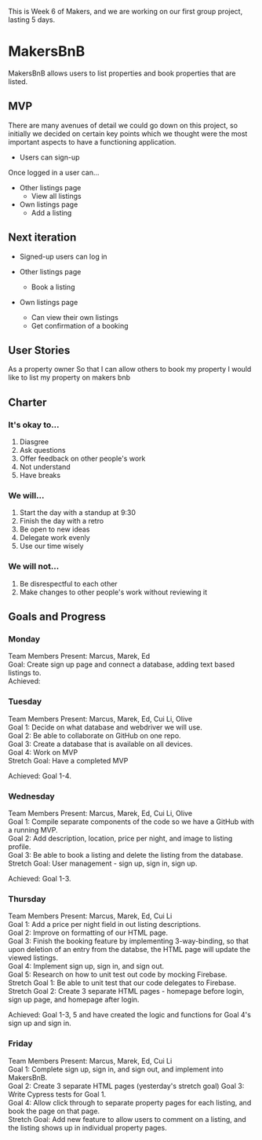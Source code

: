 This is Week 6 of Makers, and we are working on our first group project, lasting 5 days.

# MakersBnB

MakersBnB allows users to list properties and book properties that are listed.

## MVP

There are many avenues of detail we could go down on this project, so initially we decided on certain key points which we thought were the most important aspects to have a functioning application.

* Users can sign-up

Once logged in a user can...
* Other listings page
  * View all listings
* Own listings page
  * Add a listing

## Next iteration
* Signed-up users can log in

* Other listings page
  * Book a listing

* Own listings page
  * Can view their own listings
  * Get confirmation of a booking

## User Stories

As a property owner
So that I can allow others to book my property
I would like to list my property on makers bnb

## Charter

### It's okay to...

1. Diasgree
2. Ask questions
3. Offer feedback on other people's work
4. Not understand
5. Have breaks

### We will...

1. Start the day with a standup at 9:30
2. Finish the day with a retro
3. Be open to new ideas
4. Delegate work evenly
5. Use our time wisely

### We will not...

1. Be disrespectful to each other
2. Make changes to other people's work without reviewing it

## Goals and Progress

### Monday
Team Members Present: Marcus, Marek, Ed  
Goal: Create sign up page and connect a database, adding text based listings to.  
Achieved:  

### Tuesday
Team Members Present: Marcus, Marek, Ed, Cui Li, Olive  
Goal 1: Decide on what database and webdriver we will use.  
Goal 2: Be able to collaborate on GitHub on one repo.  
Goal 3: Create a database that is available on all devices.  
Goal 4: Work on MVP  
Stretch Goal: Have a completed MVP  

Achieved: Goal 1-4.  

### Wednesday
Team Members Present: Marcus, Marek, Ed, Cui Li, Olive  
Goal 1: Compile separate components of the code so we have a GitHub with a running MVP.  
Goal 2: Add description, location, price per night, and image to listing profile.  
Goal 3: Be able to book a listing and delete the listing from the database.  
Stretch Goal: User management - sign up, sign in, sign up.  

Achieved: Goal 1-3.  

### Thursday
Team Members Present: Marcus, Marek, Ed, Cui Li  
Goal 1: Add a price per night field in out listing descriptions.  
Goal 2: Improve on formatting of our HTML page.  
Goal 3: Finish the booking feature by implementing 3-way-binding, so that upon deletion of an entry from the databse, the HTML page will update the viewed listings.  
Goal 4: Implement sign up, sign in, and sign out.  
Goal 5: Research on how to unit test out code by mocking Firebase.  
Stretch Goal 1: Be able to unit test that our code delegates to Firebase.  
Stretch Goal 2: Create 3 separate HTML pages - homepage before login, sign up page, and homepage after login.  

Achieved: Goal 1-3, 5 and have created the logic and functions for Goal 4's sign up and sign in.  

### Friday
Team Members Present: Marcus, Marek, Ed, Cui Li  
Goal 1: Complete sign up, sign in, and sign out, and implement into MakersBnB.  
Goal 2: Create 3 separate HTML pages (yesterday's stretch goal)
Goal 3: Write Cypress tests for Goal 1.  
Goal 4: Allow click through to separate property pages for each listing, and book the page on that page.  
Stretch Goal: Add new feature to allow users to comment on a listing, and the listing shows up in individual property pages.  

